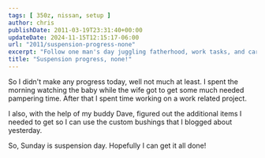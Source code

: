 ```yaml
---
tags: [ 350z, nissan, setup ]
author: chris
publishDate: 2011-03-19T23:31:40+00:00
updateDate: 2024-11-15T12:15:17-06:00
url: "2011/suspension-progress-none"
excerpt: "Follow one man's day juggling fatherhood, work tasks, and car customisation in this candid and engaging blog post."
title: "Suspension progress, none!"
---
```


So I didn't make any progress today, well not much at least. I spent the morning watching the baby while the wife got to get some much needed pampering time. After that I spent time working on a work related project.

I also, with the help of my buddy Dave, figured out the additional items I needed to get so I can use the custom bushings that I blogged about yesterday.

So, Sunday is suspension day. Hopefully I can get it all done!
